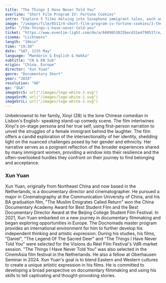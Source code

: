 ```yaml
---
title: "The Things I Have Never Told You"
overline: "Short Film Program IV: Fortune Cookies"
intro: "Explore 5 films delving into Sinophone immigrant tales, each unveiling unique diasporic fortunes. From Brooklyn to Portugal, Iowa City to Xinjiang. Dive into layered identities - gender/sexuality, an \"archive of feelings\"."
image: "/images/film/0511/4-short-film-program-iv-fortune-cookies/3-the-things-i-have-never-told-you.jpg"
info: "/the-things-i-have-never-told-you"
ticket: "https://www.eventim-light.com/de/a/6609653825becd31e4790537/e/661998c70809495cf25d229c"
cinema: "Lichtmess"
length: "19min"
time: "19:30"
date: "SAT, 11th May"
language: "Mandarin & English & Hakka"
subtitle: "CN & EN Sub"
origin: "China, Europe"
director: "Xun Yuan"
genre: "Documentary Short"
year: "2024"
resolution: "HD"
qa: "Q&A"
imageSrcS: url("/images/logo-white-3.svg")
imageSrcM: url("/images/logo-white-1.svg")
imageSrcL: url("/images/logo-white-2.svg")
---
```


Unbeknownst to her family, Xinyi (28) is the lone Chinese comedian in Lisbon's English- speaking stand-up comedy scene. The film intertwines Xinyi's on-stage persona and her true self, using first-person narration to unveil the struggles of a female immigrant behind the laughter. The film offers a candid exploration of the intersectionality of her identity, shedding light on the nuanced challenges posed by her gender and ethnicity. Her narrative serves as a poignant reflection of the broader experiences shared by many immigrant women, providing a window into their resilience and the often-overlooked hurdles they confront on their journey to find belonging and acceptance.

### Xun Yuan
Xun Yuan, originally from Northeast China and now based in the Netherlands, is a documentary director and cinematographer. He pursued a major in Cinematography at the Communication University of China, and his BA graduation film, "The Muslim Emigrates Called Return" won the China Documentary Academy Award for Best Student Film and the Best Documentary Director Award at the Beijing College Student Film Festival.
In 2021, Xun Yuan embarked on a new journey in documentary filmmaking and began exploring opportunities in Europe. The Docnomads master program provides an international environment for him to further develop his independent thinking and artistic expression. During his studies, his films, "Daniel", "The Legend Of The Sacred Deer" and "The Things I Have Never Told You" were selected for the Visions du Réel Film Festival's VdR-market session. "The Things I Have Never Told You" was also selected in the CinemAsia film festival in the Netherlands. He also a fellow at Oberhausen Seminar in 2024.
Xun Yuan's goal is to blend Eastern and Western cultures to create a unique artistic expression in his films. He is committed to developing a broad perspective on documentary filmmaking and using his skills to tell captivating and thought-provoking stories.

